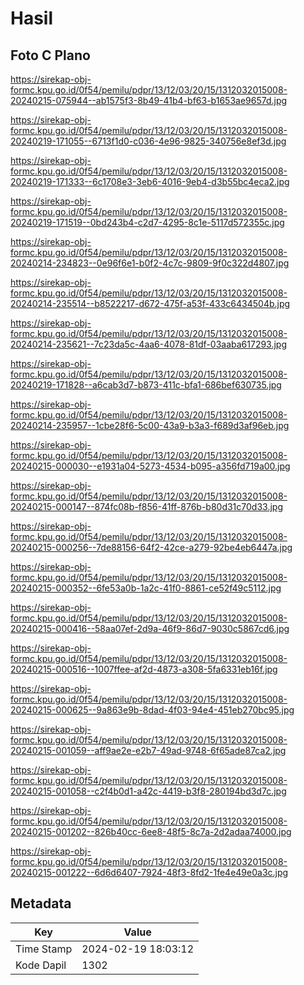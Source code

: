 # Hasil

## Foto C Plano

https://sirekap-obj-formc.kpu.go.id/0f54/pemilu/pdpr/13/12/03/20/15/1312032015008-20240215-075944--ab1575f3-8b49-41b4-bf63-b1653ae9657d.jpg

https://sirekap-obj-formc.kpu.go.id/0f54/pemilu/pdpr/13/12/03/20/15/1312032015008-20240219-171055--6713f1d0-c036-4e96-9825-340756e8ef3d.jpg

https://sirekap-obj-formc.kpu.go.id/0f54/pemilu/pdpr/13/12/03/20/15/1312032015008-20240219-171333--6c1708e3-3eb6-4016-9eb4-d3b55bc4eca2.jpg

https://sirekap-obj-formc.kpu.go.id/0f54/pemilu/pdpr/13/12/03/20/15/1312032015008-20240219-171519--0bd243b4-c2d7-4295-8c1e-5117d572355c.jpg

https://sirekap-obj-formc.kpu.go.id/0f54/pemilu/pdpr/13/12/03/20/15/1312032015008-20240214-234823--0e96f6e1-b0f2-4c7c-9809-9f0c322d4807.jpg

https://sirekap-obj-formc.kpu.go.id/0f54/pemilu/pdpr/13/12/03/20/15/1312032015008-20240214-235514--b8522217-d672-475f-a53f-433c6434504b.jpg

https://sirekap-obj-formc.kpu.go.id/0f54/pemilu/pdpr/13/12/03/20/15/1312032015008-20240214-235621--7c23da5c-4aa6-4078-81df-03aaba617293.jpg

https://sirekap-obj-formc.kpu.go.id/0f54/pemilu/pdpr/13/12/03/20/15/1312032015008-20240219-171828--a6cab3d7-b873-411c-bfa1-686bef630735.jpg

https://sirekap-obj-formc.kpu.go.id/0f54/pemilu/pdpr/13/12/03/20/15/1312032015008-20240214-235957--1cbe28f6-5c00-43a9-b3a3-f689d3af96eb.jpg

https://sirekap-obj-formc.kpu.go.id/0f54/pemilu/pdpr/13/12/03/20/15/1312032015008-20240215-000030--e1931a04-5273-4534-b095-a356fd719a00.jpg

https://sirekap-obj-formc.kpu.go.id/0f54/pemilu/pdpr/13/12/03/20/15/1312032015008-20240215-000147--874fc08b-f856-41ff-876b-b80d31c70d33.jpg

https://sirekap-obj-formc.kpu.go.id/0f54/pemilu/pdpr/13/12/03/20/15/1312032015008-20240215-000256--7de88156-64f2-42ce-a279-92be4eb6447a.jpg

https://sirekap-obj-formc.kpu.go.id/0f54/pemilu/pdpr/13/12/03/20/15/1312032015008-20240215-000352--6fe53a0b-1a2c-41f0-8861-ce52f49c5112.jpg

https://sirekap-obj-formc.kpu.go.id/0f54/pemilu/pdpr/13/12/03/20/15/1312032015008-20240215-000416--58aa07ef-2d9a-46f9-86d7-9030c5867cd6.jpg

https://sirekap-obj-formc.kpu.go.id/0f54/pemilu/pdpr/13/12/03/20/15/1312032015008-20240215-000516--1007ffee-af2d-4873-a308-5fa6331eb16f.jpg

https://sirekap-obj-formc.kpu.go.id/0f54/pemilu/pdpr/13/12/03/20/15/1312032015008-20240215-000625--9a863e9b-8dad-4f03-94e4-451eb270bc95.jpg

https://sirekap-obj-formc.kpu.go.id/0f54/pemilu/pdpr/13/12/03/20/15/1312032015008-20240215-001059--aff9ae2e-e2b7-49ad-9748-6f65ade87ca2.jpg

https://sirekap-obj-formc.kpu.go.id/0f54/pemilu/pdpr/13/12/03/20/15/1312032015008-20240215-001058--c2f4b0d1-a42c-4419-b3f8-280194bd3d7c.jpg

https://sirekap-obj-formc.kpu.go.id/0f54/pemilu/pdpr/13/12/03/20/15/1312032015008-20240215-001202--826b40cc-6ee8-48f5-8c7a-2d2adaa74000.jpg

https://sirekap-obj-formc.kpu.go.id/0f54/pemilu/pdpr/13/12/03/20/15/1312032015008-20240215-001222--6d6d6407-7924-48f3-8fd2-1fe4e49e0a3c.jpg


## Metadata

| Key        | Value               |
| ---------- | ------------------- |
| Time Stamp | 2024-02-19 18:03:12 |
| Kode Dapil | 1302                |



